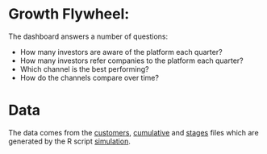 # Growth Flywheel:

The dashboard answers a number of questions:

- How many investors are aware of the platform each quarter?
- How many investors refer companies to the platform each quarter?
- Which channel is the best performing?
- How do the channels compare over time? 

# Data

The data comes from the [customers](customers.tsv), [cumulative](cumulative.tsv) and [stages](stages.tsv) files which are generated by the R script [simulation](https://github.com/SeabassWells/Simulate-Virality/blob/master/simulation.R).  
 
